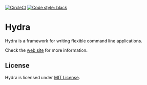 [![CircleCI](https://circleci.com/gh/facebookresearch/hydra.svg?style=svg&circle-token=af199cd2deca9e70e53776f9ded96284b10687e9)](https://circleci.com/gh/facebookresearch/hydra)
[![Code style: black](https://img.shields.io/badge/code%20style-black-000000.svg)](https://github.com/psf/black)
# Hydra
Hydra is a framework for writing flexible command line applications.

Check the [web site](https://facebookresearch.github.io/hydra/) for more information.

## License
Hydra is licensed under [MIT License](LICENSE).
